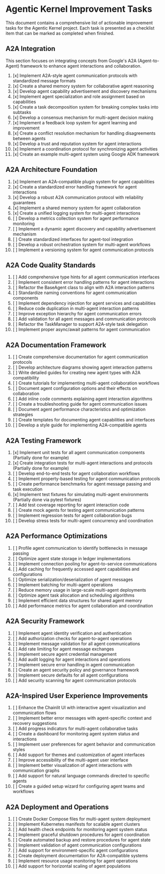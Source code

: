 # Agentic Kernel Improvement Tasks

This document contains a comprehensive list of actionable improvement tasks for the Agentic Kernel project. Each task is presented as a checklist item that can be marked as completed when finished.

## A2A Integration

This section focuses on integrating concepts from Google's A2A (Agent-to-Agent) framework to enhance agent interactions and collaboration.

1. [x] Implement A2A-style agent communication protocols with standardized message formats
2. [x] Create a shared memory system for collaborative agent reasoning
3. [x] Develop agent capability advertisement and discovery mechanisms
4. [x] Implement agent specialization and role assignment based on capabilities
5. [x] Create a task decomposition system for breaking complex tasks into subtasks
6. [x] Develop a consensus mechanism for multi-agent decision making
7. [x] Implement a feedback loop system for agent learning and improvement
8. [x] Create a conflict resolution mechanism for handling disagreements between agents
9. [x] Develop a trust and reputation system for agent interactions
10. [x] Implement a coordination protocol for synchronizing agent activities
11. [x] Create an example multi-agent system using Google ADK framework

## A2A Architecture Foundation

1. [x] Implement an A2A-compatible plugin system for agent capabilities
2. [x] Create a standardized error handling framework for agent interactions
3. [x] Develop a robust A2A communication protocol with reliability guarantees
4. [x] Implement a shared memory system for agent collaboration
5. [x] Create a unified logging system for multi-agent interactions
6. [ ] Develop a metrics collection system for agent performance monitoring
7. [ ] Implement a dynamic agent discovery and capability advertisement mechanism
8. [ ] Create standardized interfaces for agent-tool integration
9. [ ] Develop a robust orchestration system for multi-agent workflows
10. [ ] Implement a versioning system for agent communication protocols

## A2A Code Quality Standards

1. [ ] Add comprehensive type hints for all agent communication interfaces
2. [ ] Implement consistent error handling patterns for agent interactions
3. [ ] Refactor the BaseAgent class to align with A2A interaction patterns
4. [ ] Standardize naming conventions for agent communication components
5. [ ] Implement dependency injection for agent services and capabilities
6. [ ] Reduce code duplication in multi-agent interaction patterns
7. [ ] Improve exception hierarchy for agent communication errors
8. [ ] Add validation for all agent messages and communication protocols
9. [ ] Refactor the TaskManager to support A2A-style task delegation
10. [ ] Implement proper async/await patterns for agent communication

## A2A Documentation Framework

1. [ ] Create comprehensive documentation for agent communication protocols
2. [ ] Develop architecture diagrams showing agent interaction patterns
3. [ ] Write detailed guides for creating new agent types with A2A compatibility
4. [ ] Create tutorials for implementing multi-agent collaboration workflows
5. [ ] Document agent configuration options and their effects on collaboration
6. [ ] Add inline code comments explaining agent interaction algorithms
7. [ ] Create a troubleshooting guide for agent communication issues
8. [ ] Document agent performance characteristics and optimization strategies
9. [ ] Create templates for documenting agent capabilities and interfaces
10. [ ] Develop a style guide for implementing A2A-compatible agents

## A2A Testing Framework

1. [x] Implement unit tests for all agent communication components (Partially done for example)
2. [x] Create integration tests for multi-agent interactions and protocols (Partially done for example)
3. [ ] Develop end-to-end tests for agent collaboration workflows
4. [ ] Implement property-based testing for agent communication protocols
5. [ ] Create performance benchmarks for agent message passing and task execution
6. [x] Implement test fixtures for simulating multi-agent environments (Partially done via pytest fixtures)
7. [ ] Add test coverage reporting for agent interaction code
8. [ ] Create mock agents for testing agent communication patterns
9. [ ] Implement regression tests for agent collaboration bugs
10. [ ] Develop stress tests for multi-agent concurrency and coordination

## A2A Performance Optimizations

1. [ ] Profile agent communication to identify bottlenecks in message passing
2. [ ] Optimize agent state storage in ledger implementations
3. [ ] Implement connection pooling for agent-to-service communications
4. [ ] Add caching for frequently accessed agent capabilities and configurations
5. [ ] Optimize serialization/deserialization of agent messages
6. [ ] Implement batching for multi-agent operations
7. [ ] Reduce memory usage in large-scale multi-agent deployments
8. [ ] Optimize agent task allocation and scheduling algorithms
9. [ ] Implement efficient data structures for shared agent memory
10. [ ] Add performance metrics for agent collaboration and coordination

## A2A Security Framework

1. [ ] Implement agent identity verification and authentication
2. [ ] Add authorization checks for agent-to-agent operations
3. [ ] Implement message validation for all agent communications
4. [ ] Add rate limiting for agent message exchanges
5. [ ] Implement secure agent credential management
6. [ ] Add audit logging for agent interactions and operations
7. [ ] Implement secure error handling in agent communication
8. [ ] Create an agent security policy and governance framework
9. [ ] Implement secure defaults for all agent configurations
10. [ ] Add security scanning for agent communication protocols

## A2A-Inspired User Experience Improvements

1. [ ] Enhance the Chainlit UI with interactive agent visualization and communication flows
2. [ ] Implement better error messages with agent-specific context and recovery suggestions
3. [ ] Add progress indicators for multi-agent collaborative tasks
4. [ ] Create a dashboard for monitoring agent system status and interactions
5. [ ] Implement user preferences for agent behavior and communication styles
6. [ ] Add support for themes and customization of agent interfaces
7. [ ] Improve accessibility of the multi-agent user interface
8. [ ] Implement better visualization of agent interactions with communication graphs
9. [ ] Add support for natural language commands directed to specific agents
10. [ ] Create a guided setup wizard for configuring agent teams and workflows

## A2A Deployment and Operations

1. [ ] Create Docker Compose files for multi-agent system deployment
2. [ ] Implement Kubernetes manifests for scalable agent clusters
3. [ ] Add health check endpoints for monitoring agent system status
4. [ ] Implement graceful shutdown procedures for agent coordination
5. [ ] Create automated backup and restore procedures for agent state
6. [ ] Implement validation of agent communication configurations
7. [ ] Add support for environment-specific agent configurations
8. [ ] Create deployment documentation for A2A-compatible systems
9. [ ] Implement resource usage monitoring for agent operations
10. [ ] Add support for horizontal scaling of agent populations
